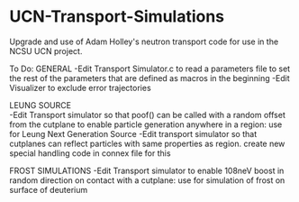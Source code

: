 # UCN-Transport-Simulations
Upgrade and use of Adam Holley's neutron transport code for use in the NCSU UCN project.

To Do:
GENERAL
  -Edit Transport Simulator.c to read a parameters file to set the rest of the parameters that are defined as macros in the beginning
  -Edit Visualizer to exclude error trajectories
  
LEUNG SOURCE     
  -Edit Transport simulator so that poof() can be called with a random offset from the cutplane to enable particle generation anywhere in a region: use for Leung Next Generation Source
  -Edit transport simulator so that cutplanes can reflect particles with same properties as region. create new special handling code in connex file for this
  
FROST SIMULATIONS
  -Edit Transport simulator to enable 108neV boost in random direction on contact with a cutplane: use for simulation of frost on surface of deuterium
